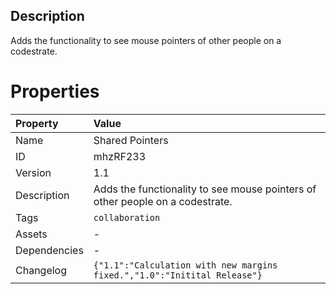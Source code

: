 <h2>Description</h2><p>Adds the functionality to see mouse pointers of other people on a codestrate.</p>

# Properties

| Property | Value |
| :--- | :--- |
| Name | Shared Pointers |
| ID | mhzRF233 |
| Version | 1.1 |
| Description | Adds the functionality to see mouse pointers of other people on a codestrate. |
| Tags | `collaboration` |
| Assets | - |
| Dependencies | - |
| Changelog | `{"1.1":"Calculation with new margins fixed.","1.0":"Initital Release"}` |